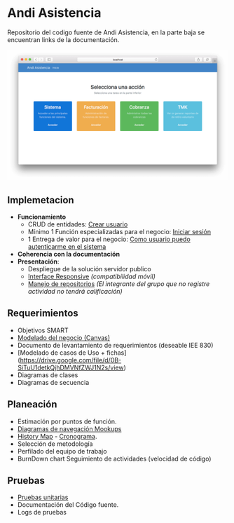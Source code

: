# Andi Asistencia

Repositorio del codigo fuente de Andi Asistencia, en la parte baja se encuentran links de la documentación.

![Screenshot](https://raw.githubusercontent.com/ISWPOLI/andi-asistencia/master/screenshot.png)

## Implemetacion

* **Funcionamiento**
  * CRUD de entidades: [Crear usuario](https://github.com/ISWPOLI/andi-asistencia/blob/master/app/views/devise/registrations/new.html.erb)
  * Mínimo 1 Función especializadas para el negocio: [Iniciar sesión](https://github.com/ISWPOLI/andi-asistencia/blob/master/app/views/devise/sessions/new.html.erb)
  * 1 Entrega de valor para el negocio: [Como usuario puedo autenticarme en el sistema](https://github.com/ISWPOLI/andi-asistencia/blob/master/app/views/devise/sessions/new.html.erb)
* **Coherencia con la documentación**
* **Presentación**:
  * Despliegue de la solución servidor publico
  * [Interface Responsive](https://github.com/ISWPOLI/andi-asistencia/blob/master/app/views/home/index.html.erb) _(compatibilidad móvil)_
  * [Manejo de repositorios](https://github.com/ISWPOLI/andi-asistencia) _(El integrante del grupo que no registre actividad no tendrá calificación)_


## Requerimientos 

* Objetivos SMART
* [Modelado del negocio (Canvas)](https://drive.google.com/open?id=0B9uDbLG8dnf9LVVnOWhrVVhtcEE)
* Documento de levantamiento de requerimientos (deseable IEE 830)
* [Modelado de casos de Uso + fichas] (https://drive.google.com/file/d/0B-SiTuU1detkQjhDMVNfZWJ1N2s/view)
* Diagramas de clases
* Diagramas de secuencia

## Planeación
* Estimación por puntos de función.
* [Diagramas de navegación Mookups](https://drive.google.com/open?id=0B9PsQjWzsUurbEdEdko4dzVhbmc)
* [History Map](https://drive.google.com/open?id=0B-SiTuU1detkVk9SaTZYUVZodkE) - [Cronograma](https://docs.google.com/document/d/14m6GY5nKakbwQHCX5ANURBFHd-0sPZAmuHOAJBfGJEQ/edit?usp=sharing).
* Selección de metodología 
* Perfilado del equipo de trabajo
* BurnDown chart Seguimiento de actividades (velocidad de código)

## Pruebas
* [Pruebas unitarias](https://github.com/ISWPOLI/andi-asistencia/blob/master/test/controllers/home_controller_test.rb)
* Documentación del Código fuente.
* Logs de pruebas



